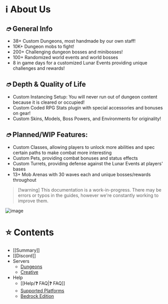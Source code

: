 # ℹ About Us

## _➮_ General Info
- 38+ Custom Dungeons, most handmade by our own staff!
- 10K+ Dungeon mobs to fight!
- 200+ Challenging dungeon bosses and minibosses!
- 100+ Randomized world events and world bosses
- 8 in game days for a customized Lunar Events providing unique challenges and rewards!﻿

## _➮_ Depth & Quality of Life
- Custom Instancing Setup: You will never run out of dungeon content because it is cleared or occupied!
- Custom Coded RPG Stats plugin with special accessories and bonuses on gear!
- Custom Skins, Models, Boss Powers, and Environments for originality!

## _➮_ Planned/WIP Features:
- Custom Classes, allowing players to unlock more abilities and spec certain paths to make combat more interesting
- Custom Pets, providing combat bonuses and status effects
- Custom Turrets, providing defense against the Lunar Events at players' bases
- 13+ Mob Arenas with 30 waves each and unique bosses/rewards throughout

> [!warning] This documentation is a work-in-progress. There may be errors or typos in the guides, however we're constantly working to improve them.

![image](https://cdn.freedomcraft.systems/assets/wiki/about_us.png)

# ⭐ Contents

- [[Summary]]
- [[Discord]]
- Servers
  - [Dungeons](Dungeons/Getting%20Started.md)
  - [Creative](Creative/Getting%20Started.md)
- Help
  - [[Help/❓ FAQ|❓ FAQ]]
  - [Supported Platforms](Help/Supported%20Platforms.md)
  - [Bedrock Edition](Help/Bedrock%20Edition.md)





